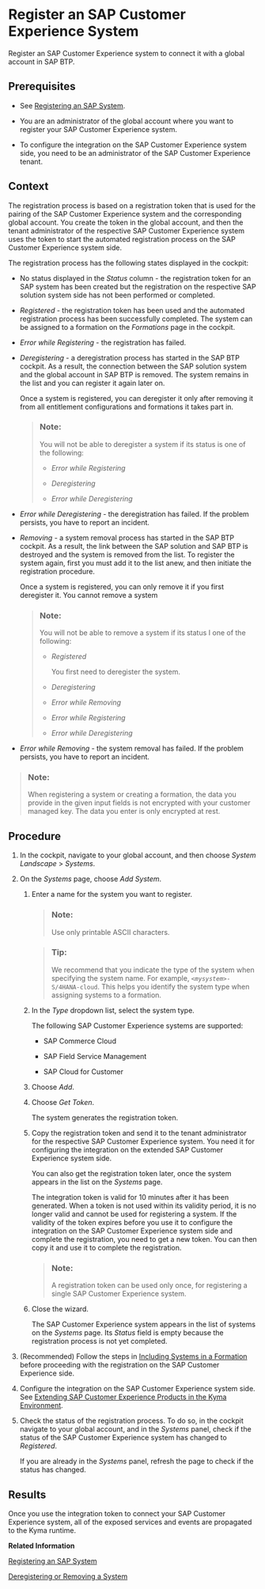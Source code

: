 <!-- loio1582d723f3814d30beba5fc0daa0bb0d -->

# Register an SAP Customer Experience System

Register an SAP Customer Experience system to connect it with a global account in SAP BTP.



<a name="loio1582d723f3814d30beba5fc0daa0bb0d__prereq_l4m_s5b_fhb"/>

## Prerequisites

-   See [Registering an SAP System](registering-an-sap-system-2ffdaff.md).

-   You are an administrator of the global account where you want to register your SAP Customer Experience system.

-   To configure the integration on the SAP Customer Experience system side, you need to be an administrator of the SAP Customer Experience tenant.




## Context

The registration process is based on a registration token that is used for the pairing of the SAP Customer Experience system and the corresponding global account. You create the token in the global account, and then the tenant administrator of the respective SAP Customer Experience system uses the token to start the automated registration process on the SAP Customer Experience system side.

The registration process has the following states displayed in the cockpit:

-   No status displayed in the *Status* column - the registration token for an SAP system has been created but the registration on the respective SAP solution system side has not been performed or completed.

-   *Registered* - the registration token has been used and the automated registration process has been successfully completed. The system can be assigned to a formation on the *Formations* page in the cockpit.
-   *Error while Registering* - the registration has failed.
-   *Deregistering* - а deregistration process has started in the SAP BTP cockpit. As a result, the connection between the SAP solution system and the global account in SAP BTP is removed. The system remains in the list and you can register it again later on.

    Once a system is registered, you can deregister it only after removing it from all entitlement configurations and formations it takes part in.

    > ### Note:  
    > You will not be able to deregister a system if its status is one of the following:
    > 
    > -   *Error while Registering*
    > 
    > -   *Deregistering*
    > 
    > -   *Error while Deregistering*

-   *Error while Deregistering* - the deregistration has failed. If the problem persists, you have to report an incident.
-   *Removing* - a system removal process has started in the SAP BTP cockpit. As a result, the link between the SAP solution and SAP BTP is destroyed and the system is removed from the list. To register the system again, first you must add it to the list anew, and then initiate the registration procedure.

    Once a system is registered, you can only remove it if you first deregister it. You cannot remove a system

    > ### Note:  
    > You will not be able to remove a system if its status I one of the following:
    > 
    > -   *Registered*
    > 
    >     You first need to deregister the system.
    > 
    > -   *Deregistering*
    > 
    > -   *Error while Removing*
    > 
    > -   *Error while Registering*
    > 
    > -   *Error while Deregistering*

-   *Error while Removing* - the system removal has failed. If the problem persists, you have to report an incident.

> ### Note:  
> When registering a system or creating a formation, the data you provide in the given input fields is not encrypted with your customer managed key. The data you enter is only encrypted at rest.



## Procedure

1.  In the cockpit, navigate to your global account, and then choose *System Landscape* \> *Systems*.

2.  On the *Systems* page, choose *Add System*.

    1.  Enter a name for the system you want to register.

        > ### Note:  
        > Use only printable ASCII characters.

        > ### Tip:  
        > We recommend that you indicate the type of the system when specifying the system name. For example, <code><i class="varname">&lt;mysystem&gt;</i>-S/4HANA-cloud</code>. This helps you identify the system type when assigning systems to a formation.

    2.  In the *Type* dropdown list, select the system type.

        The following SAP Customer Experience systems are supported:

        -   SAP Commerce Cloud

        -   SAP Field Service Management

        -   SAP Cloud for Customer


    3.  Choose *Add*.

    4.  Choose *Get Token*.

        The system generates the registration token.

    5.  Copy the registration token and send it to the tenant administrator for the respective SAP Customer Experience system. You need it for configuring the integration on the extended SAP Customer Experience system side.

        You can also get the registration token later, once the system appears in the list on the *Systems* page.

        The integration token is valid for 10 minutes after it has been generated. When a token is not used within its validity period, it is no longer valid and cannot be used for registering a system. If the validity of the token expires before you use it to configure the integration on the SAP Customer Experience system side and complete the registration, you need to get a new token. You can then copy it and use it to complete the registration.

        > ### Note:  
        > A registration token can be used only once, for registering a single SAP Customer Experience system.

    6.  Close the wizard.

        The SAP Customer Experience system appears in the list of systems on the *Systems* page. Its *Status* field is empty because the registration process is not yet completed.


3.  \(Recommended\) Follow the steps in [Including Systems in a Formation](including-systems-in-a-formation-68b04fa.md) before proceeding with the registration on the SAP Customer Experience side.

4.  Configure the integration on the SAP Customer Experience system side. See [Extending SAP Customer Experience Products in the Kyma Environment](extending-sap-customer-experience-products-in-the-kyma-environment-83df31a.md).

5.  Check the status of the registration process. To do so, in the cockpit navigate to your global account, and in the *Systems* panel, check if the status of the SAP Customer Experience system has changed to *Registered*.

    If you are already in the *Systems* panel, refresh the page to check if the status has changed.




<a name="loio1582d723f3814d30beba5fc0daa0bb0d__result_tsf_ygb_clb"/>

## Results

Once you use the integration token to connect your SAP Customer Experience system, all of the exposed services and events are propagated to the Kyma runtime.

**Related Information**  


[Registering an SAP System](registering-an-sap-system-2ffdaff.md "To connect an SAP system with a global account in SAP BTP, you first need to register the system.")

[Deregistering or Removing a System](deregistering-or-removing-a-system-0c6f498.md "When you no longer need the system to be paired with your global account, you can deregister or remove it depending on its status.")

